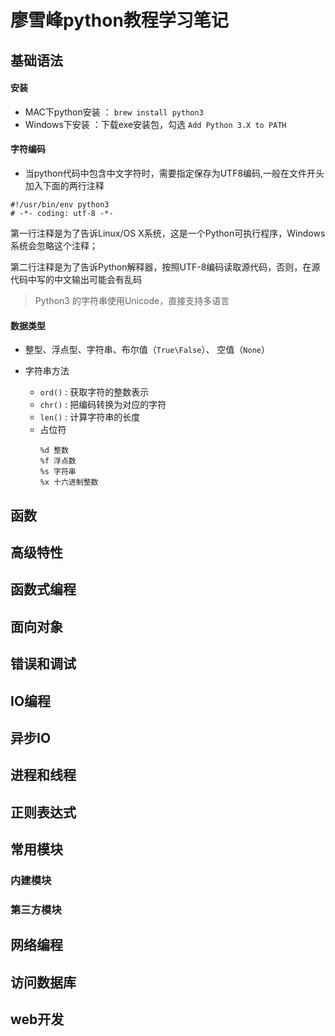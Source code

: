 # 廖雪峰python教程学习笔记

## 基础语法

#### 安装
- MAC下python安装 ： `brew install python3`
- Windows下安装 ：下载exe安装包，勾选 `Add Python 3.X to PATH`

#### 字符编码
- 当python代码中包含中文字符时，需要指定保存为UTF8编码,一般在文件开头加入下面的两行注释
```
#!/usr/bin/env python3
# -*- coding: utf-8 -*-
```
第一行注释是为了告诉Linux/OS X系统，这是一个Python可执行程序，Windows系统会忽略这个注释；

第二行注释是为了告诉Python解释器，按照UTF-8编码读取源代码，否则，在源代码中写的中文输出可能会有乱码
> Python3 的字符串使用Unicode，直接支持多语言
#### 数据类型
- 整型、浮点型、字符串、布尔值（`True\False`）、 空值（`None`）

- 字符串方法
    - `ord()` : 获取字符的整数表示
    - `chr()` : 把编码转换为对应的字符
    - `len()` : 计算字符串的长度
    - 占位符
        ```
        %d 整数
        %f 浮点数
        %s 字符串
        %x 十六进制整数
        ```

## 函数

## 高级特性

## 函数式编程

## 面向对象

## 错误和调试

## IO编程

## 异步IO

## 进程和线程

## 正则表达式

## 常用模块

### 内建模块

### 第三方模块

## 网络编程

## 访问数据库

## web开发
